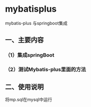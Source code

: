 # mybatisplus
mybatis-plus 与springboot集成


<h2>一、主要内容</h2>

  <h3>（1）集成springBoot</h3>
  
  <h3>（2）测试Mybatis-plus里面的方法</h3>
  
  
<h2>二、使用说明</h2>
    将mp.sql在mysql中运行

